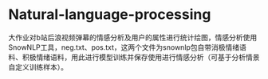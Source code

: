 # Natural-language-processing
大作业对b站后浪视频弹幕的情感分析及用户的属性进行统计绘图，情感分析使用SnowNLP工具，neg.txt、pos.txt，这两个文件为snownlp包自带消极情绪语料、积极情绪语料，用此进行模型训练并保存使用进行情感分析（可基于分析情景自定义训练样本）。
